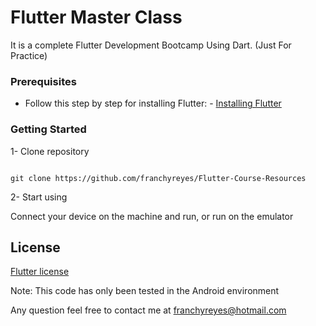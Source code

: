 # Flutter Master Class

It is a complete Flutter Development Bootcamp Using Dart. (Just For Practice)

### Prerequisites
* Follow this step by step for installing Flutter: - [Installing Flutter](https://flutter.dev/docs/get-started/install)

### Getting Started

1- Clone repository 
```

git clone https://github.com/franchyreyes/Flutter-Course-Resources
```

2- Start using

Connect your device on the machine and run, or run on the emulator


## License

[Flutter license](https://github.com/flutter/flutter/blob/master/LICENSE)

Note: This code has only been tested in the Android environment

Any question feel free to contact me at franchyreyes@hotmail.com
